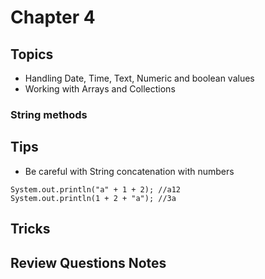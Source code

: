 # Chapter 4

## Topics

* Handling Date, Time, Text, Numeric and boolean values
* Working with Arrays and Collections

### String methods



## Tips

* Be careful with String concatenation with numbers

```
System.out.println("a" + 1 + 2); //a12
System.out.println(1 + 2 + "a"); //3a
```

## Tricks

## Review Questions Notes
